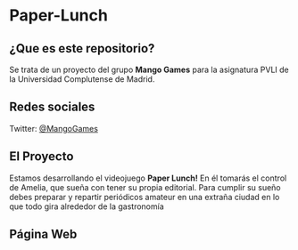 # Paper-Lunch
## ¿Que es este repositorio?  
Se trata de un proyecto del grupo **Mango Games** para la asignatura PVLI de la Universidad Complutense de Madrid.  
## Redes sociales  
Twitter: [@MangoGames](https://twitter.com/MangoGames_)  
## El Proyecto  
Estamos desarrollando el videojuego **Paper Lunch!** En él tomarás el control de Amelia, que sueña con tener su propia editorial. Para cumplir su sueño  
debes preparar y repartir periódicos amateur en una extraña ciudad en lo que todo gira alrededor de la gastronomía  
## Página Web  
